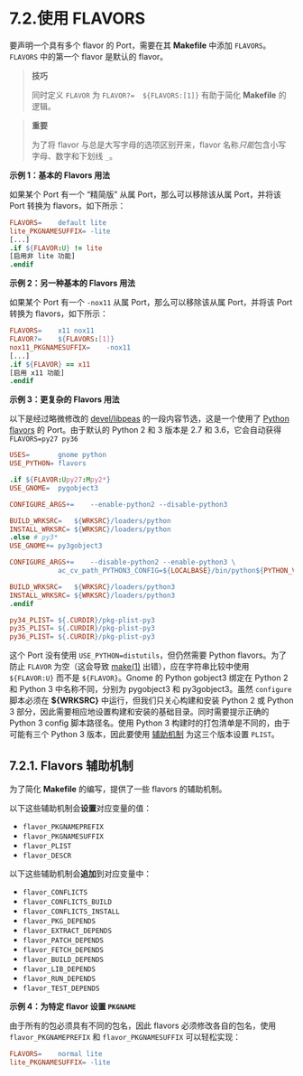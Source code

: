 # 7.2.使用 FLAVORS

要声明一个具有多个 flavor 的 Port，需要在其 **Makefile** 中添加 `FLAVORS`。`FLAVORS` 中的第一个 flavor 是默认的 flavor。

>**技巧**
>
>同时定义 `FLAVOR` 为 `FLAVOR?=	${FLAVORS:[1]}` 有助于简化 **Makefile** 的逻辑。 

>**重要**
>
>为了将 flavor 与总是大写字母的选项区别开来，flavor 名称*只能*包含小写字母、数字和下划线 `_`。 

**示例 1：基本的 Flavors 用法**

如果某个 Port 有一个 “精简版” 从属 Port，那么可以移除该从属 Port，并将该 Port 转换为 flavors，如下所示：

```makefile
FLAVORS=	default lite
lite_PKGNAMESUFFIX=	-lite
[...]
.if ${FLAVOR:U} != lite
[启用非 lite 功能]
.endif
```

**示例 2：另一种基本的 Flavors 用法**

如果某个 Port 有一个 `-nox11` 从属 Port，那么可以移除该从属 Port，并将该 Port 转换为 flavors，如下所示：

```makefile
FLAVORS=	x11 nox11
FLAVOR?=	${FLAVORS:[1]}
nox11_PKGNAMESUFFIX=	-nox11
[...]
.if ${FLAVOR} == x11
[启用 x11 功能]
.endif
```

**示例 3：更复杂的 Flavors 用法**

以下是经过略微修改的 [devel/libpeas](https://cgit.freebsd.org/ports/tree/devel/libpeas/) 的一段内容节选，这是一个使用了 [Python flavors](https://docs.freebsd.org/en/books/porters-handbook/flavors/#flavors-auto-python) 的 Port。由于默认的 Python 2 和 3 版本是 2.7 和 3.6，它会自动获得 `FLAVORS=py27 py36`

```makefile
USES=		gnome python
USE_PYTHON=	flavors

.if ${FLAVOR:Upy27:Mpy2*}
USE_GNOME=	pygobject3

CONFIGURE_ARGS+=	--enable-python2 --disable-python3

BUILD_WRKSRC=	${WRKSRC}/loaders/python
INSTALL_WRKSRC=	${WRKSRC}/loaders/python
.else # py3*
USE_GNOME+=	py3gobject3

CONFIGURE_ARGS+=	--disable-python2 --enable-python3 \
			ac_cv_path_PYTHON3_CONFIG=${LOCALBASE}/bin/python${PYTHON_VER}-config

BUILD_WRKSRC=	${WRKSRC}/loaders/python3
INSTALL_WRKSRC=	${WRKSRC}/loaders/python3
.endif

py34_PLIST=	${.CURDIR}/pkg-plist-py3
py35_PLIST=	${.CURDIR}/pkg-plist-py3
py36_PLIST=	${.CURDIR}/pkg-plist-py3
```

这个 Port 没有使用 `USE_PYTHON=distutils`，但仍然需要 Python flavors。为了防止 `FLAVOR` 为空（这会导致 [make(1)](https://man.freebsd.org/cgi/man.cgi?query=make&sektion=1&format=html) 出错），应在字符串比较中使用 `${FLAVOR:U}` 而不是 `${FLAVOR}`。Gnome 的 Python gobject3 绑定在 Python 2 和 Python 3 中名称不同，分别为 pygobject3 和 py3gobject3。虽然 `configure` 脚本必须在 **\${WRKSRC}** 中运行，但我们只关心构建和安装 Python 2 或 Python 3 部分，因此需要相应地设置构建和安装的基础目录。同时需要提示正确的 Python 3 config 脚本路径名。使用 Python 3 构建时的打包清单是不同的，由于可能有三个 Python 3 版本，因此要使用 [辅助机制](https://docs.freebsd.org/en/books/porters-handbook/flavors/#flavors-using-helpers) 为这三个版本设置 `PLIST`。

## 7.2.1. Flavors 辅助机制

为了简化 **Makefile** 的编写，提供了一些 flavors 的辅助机制。

以下这些辅助机制会**设置**对应变量的值：

* `flavor_PKGNAMEPREFIX`
* `flavor_PKGNAMESUFFIX`
* `flavor_PLIST`
* `flavor_DESCR`

以下这些辅助机制会**追加**到对应变量中：

* `flavor_CONFLICTS`
* `flavor_CONFLICTS_BUILD`
* `flavor_CONFLICTS_INSTALL`
* `flavor_PKG_DEPENDS`
* `flavor_EXTRACT_DEPENDS`
* `flavor_PATCH_DEPENDS`
* `flavor_FETCH_DEPENDS`
* `flavor_BUILD_DEPENDS`
* `flavor_LIB_DEPENDS`
* `flavor_RUN_DEPENDS`
* `flavor_TEST_DEPENDS`

**示例 4：为特定 flavor 设置 `PKGNAME`**

由于所有的包必须具有不同的包名，因此 flavors 必须修改各自的包名，使用 `flavor_PKGNAMEPREFIX` 和 `flavor_PKGNAMESUFFIX` 可以轻松实现：

```makefile
FLAVORS=	normal lite
lite_PKGNAMESUFFIX=	-lite
```

